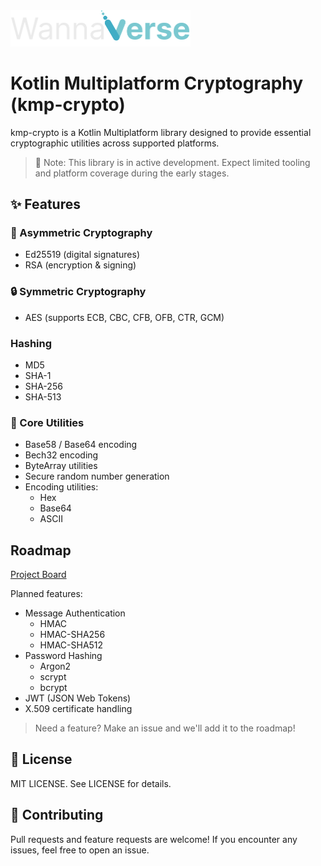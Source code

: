 <img alt="Wannaverse Logo" src="./assets/logo.png" width="288"/>

# Kotlin Multiplatform Cryptography (kmp-crypto)
kmp-crypto is a Kotlin Multiplatform library designed to provide essential cryptographic utilities across supported platforms.

> 🚧 Note: This library is in active development. Expect limited tooling and platform coverage during the early stages.

## ✨ Features
### 🔐 Asymmetric Cryptography
* Ed25519 (digital signatures)
* RSA (encryption & signing)

### 🔒 Symmetric Cryptography
* AES (supports ECB, CBC, CFB, OFB, CTR, GCM)

### Hashing
* MD5
* SHA-1
* SHA-256
* SHA-513

### 🧰 Core Utilities
* Base58 / Base64 encoding
* Bech32 encoding
* ByteArray utilities
* Secure random number generation
* Encoding utilities:
  * Hex
  * Base64
  * ASCII

## Roadmap
[Project Board](https://github.com/orgs/WannaverseOfficial/projects/2/views/1)

Planned features:

* Message Authentication
  * HMAC
  * HMAC-SHA256
  * HMAC-SHA512
* Password Hashing
  * Argon2
  * scrypt
  * bcrypt
* JWT (JSON Web Tokens)
* X.509 certificate handling

> Need a feature? Make an issue and we'll add it to the roadmap!

## 📄 License
MIT LICENSE. See LICENSE for details.

## 🙌 Contributing
Pull requests and feature requests are welcome!
If you encounter any issues, feel free to open an issue.
